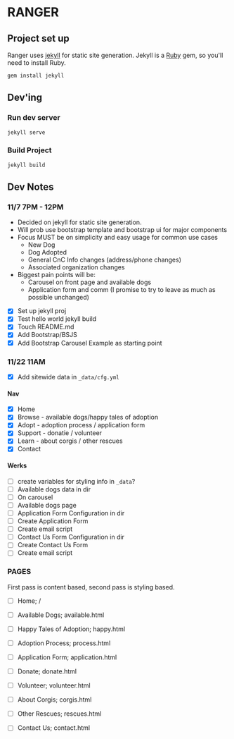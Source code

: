 # RANGER

## Project set up

Ranger uses [jekyll](http://jekyllrb.com/) for static site generation.
Jekyll is a [Ruby](https://www.ruby-lang.org/en/downloads/) gem, so you'll need to install Ruby.

```bash
gem install jekyll
```

## Dev'ing

### Run dev server
```bash
jekyll serve
```

### Build Project
```bash
jekyll build
```




## Dev Notes

### 11/7 7PM - 12PM
- Decided on jekyll for static site generation.
- Will prob use bootstrap template and bootstrap ui for major
	components
- Focus MUST be on simplicity and easy usage for common use cases
	- New Dog
	- Dog Adopted
	- General CnC Info changes (address/phone changes)
	- Associated organization changes
- Biggest pain points will be:
	- Carousel on front page and available dogs
	- Application form and comm (I promise to try to leave as much as possible
		unchanged)

- [X] Set up jekyll proj
- [X] Test hello world jekyll build
- [X] Touch README.md
- [X] Add Bootstrap/BSJS
- [X] Add Bootstrap Carousel Example as starting point

### 11/22 11AM 
- [X] Add sitewide data in `_data/cfg.yml`

#### Nav
- [X] Home
- [X] Browse - available dogs/happy tales of adoption
- [X] Adopt - adoption process / application form
- [X] Support - donatie / volunteer
- [X] Learn - about corgis / other rescues
- [X] Contact

#### Werks
- [ ] create variables for styling info in `_data`?
- [ ] Available dogs data in dir
- [ ] On carousel
- [ ] Available dogs page
- [ ] Application Form Configuration in dir
- [ ] Create Application Form 
- [ ] Create email script
- [ ] Contact Us Form Configuration in dir
- [ ] Create Contact Us Form 
- [ ] Create email script

### PAGES
First pass is content based, second pass is styling based.

- [ ] Home; /
- [ ] Available Dogs; available.html
- [ ] Happy Tales of Adoption; happy.html
- [ ] Adoption Process; process.html
- [ ] Application Form; application.html
- [ ] Donate; donate.html
- [ ] Volunteer; volunteer.html
- [ ] About Corgis; corgis.html
- [ ] Other Rescues; rescues.html
- [ ] Contact Us; contact.html

